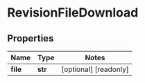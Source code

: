 # RevisionFileDownload

## Properties
Name | Type | Notes
------------ | ------------- | -------------
**file** | **str** | [optional] [readonly] 


